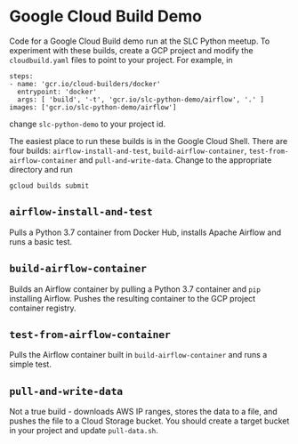 # Google Cloud Build Demo
Code for a Google Cloud Build demo run at the SLC Python meetup.
To experiment with these builds, create a GCP project and modify the `cloudbuild.yaml` files to point to your project.
For example, in
```
steps:
- name: 'gcr.io/cloud-builders/docker'
  entrypoint: 'docker'
  args: [ 'build', '-t', 'gcr.io/slc-python-demo/airflow', '.' ]
images: ['gcr.io/slc-python-demo/airflow']
```
change `slc-python-demo` to your project id.

The easiest place to run these builds is in the Google Cloud Shell. There are four builds:
`airflow-install-and-test`,  `build-airflow-container`,  `test-from-airflow-container` and `pull-and-write-data`.
Change to the appropriate directory and run
```
gcloud builds submit
```

## `airflow-install-and-test`

Pulls a Python 3.7 container from Docker Hub, installs Apache Airflow and runs a basic test.

## `build-airflow-container`

Builds an Airflow container by pulling a Python 3.7 container and `pip` installing Airflow. Pushes the resulting container
to the GCP project container registry.

## `test-from-airflow-container`

Pulls the Airflow container built in `build-airflow-container` and runs a simple test.

## `pull-and-write-data`

Not a true build - downloads AWS IP ranges, stores the data to a file, and pushes the file to a Cloud Storage bucket.
You should create a target bucket in your project and update `pull-data.sh`.
